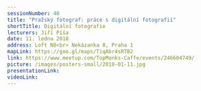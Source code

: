 ```yaml
---
sessionNumber: 40
title: "Pražský fotograf: práce s digitální fotografií"
shortTitle: Digitální fotografie
lecturers: Jiří Píša
date: 11. ledna 2018
address: Loft N8<br> Nekázanka 8, Praha 1
mapLink: https://goo.gl/maps/TiqAbr4sRTB2
link: https://www.meetup.com/TopMonks-Caffe/events/246604749/
picture: /images/posters-small/2018-01-11.jpg
presentationLink:
videoLink:
---
```

